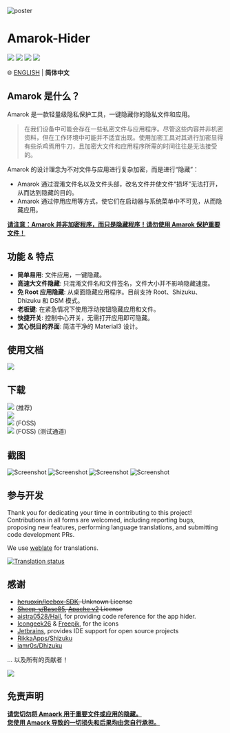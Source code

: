 
![poster](https://raw.githubusercontent.com/deltazefiro/ImageHost/master/amarok-169-poster.png)

# Amarok-Hider

[![](https://img.shields.io/visual-studio-app-center/releases/version/deltazefiro/Amarok/2e57e3f726f6bdf0b9bd5e3791bd2c5d1ab1dbe2?color=blue&label=AppCenter)](https://install.appcenter.ms/users/deltazefiro/apps/amarok/distribution_groups/public) 
[![](https://img.shields.io/github/v/release/deltazefiro/Amarok-Hider?label=GithubRelease)](https://github.com/deltazefiro/Amarok-Hider/releases) 
[![](https://img.shields.io/f-droid/v/deltazero.amarok.foss?color=blue)](https://f-droid.org/zh_Hans/packages/deltazero.amarok.foss/) 
[![](https://img.shields.io/endpoint?url=https://apt.izzysoft.de/fdroid/api/v1/shield/deltazero.amarok.foss&color=orange)](https://apt.izzysoft.de/fdroid/index/apk/deltazero.amarok.foss) 

🌐 [ENGLISH](https://github.com/deltazefiro/Amarok-Hider) | **简体中文**


## Amarok 是什么？

Amarok 是一款轻量级隐私保护工具，一键隐藏你的隐私文件和应用。

> 在我们设备中可能会存在一些私密文件与应用程序。尽管这些内容并非机密资料，但在工作环境中可能并不适宜出现。使用加密工具对其进行加密显得有些杀鸡焉用牛刀，且加密大文件和应用程序所需的时间往往是无法接受的。

Amarok 的设计理念为不对文件与应用进行复杂加密，而是进行“隐藏”：
- Amarok 通过混淆文件名以及文件头部，改名文件并使文件“损坏”无法打开，从而达到隐藏的目的。
- Amarok 通过停用应用等方式，使它们在启动器与系统菜单中不可见，从而隐藏应用。

**<u>请注意：Amarok 并非加密程序，而只是隐藏程序！请勿使用 Amarok 保护重要文件！</u>**

## 功能 & 特点
- **简单易用**: 文件应用，一键隐藏。
- **高速大文件隐藏**: 只混淆文件名和文件签名，文件大小并不影响隐藏速度。
- **免 Root 应用隐藏**: 从桌面隐藏应用程序。目前支持 Root、Shizuku、Dhizuku 和 DSM 模式。
- **老板键**: 在紧急情况下使用浮动按钮隐藏应用和文件。
- **快捷开关**: 控制中心开关，无需打开应用即可隐藏。
- **赏心悦目的界面**: 简洁干净的 Material3 设计。


## 使用文档
[![](https://img.shields.io/badge/Amarok%E4%BD%BF%E7%94%A8%E6%96%87%E6%A1%A3-%E7%82%B9%E5%87%BB%E6%9F%A5%E7%9C%8B-brightgreen)](https://deltazefiro.github.io/Amarok-doc/)  


## 下载
[![](https://img.shields.io/visual-studio-app-center/releases/version/deltazefiro/Amarok/2e57e3f726f6bdf0b9bd5e3791bd2c5d1ab1dbe2?color=blue&label=AppCenter)](https://install.appcenter.ms/users/deltazefiro/apps/amarok/distribution_groups/public) (推荐)  
[![](https://img.shields.io/github/v/release/deltazefiro/Amarok-Hider?label=GithubRelease)](https://github.com/deltazefiro/Amarok-Hider/releases)  
[![](https://img.shields.io/f-droid/v/deltazero.amarok.foss?color=blue)](https://f-droid.org/zh_Hans/packages/deltazero.amarok.foss/) (FOSS)  
[![](https://img.shields.io/endpoint?url=https://apt.izzysoft.de/fdroid/api/v1/shield/deltazero.amarok.foss&color=orange)](https://apt.izzysoft.de/fdroid/index/apk/deltazero.amarok.foss)  (FOSS) (测试通道)  


## 截图

![Screenshot](https://raw.githubusercontent.com/deltazefiro/ImageHost/master/amarok-169-1.png)
![Screenshot](https://raw.githubusercontent.com/deltazefiro/ImageHost/master/amarok-169-2.png)
![Screenshot](https://raw.githubusercontent.com/deltazefiro/ImageHost/master/amarok-169-3.png)
![Screenshot](https://raw.githubusercontent.com/deltazefiro/ImageHost/master/amarok-169-4.png)


## 参与开发
Thank you for dedicating your time in contributing to this project!
Contributions in all forms are welcomed, including reporting bugs, proposing new features, performing language translations, and submitting code development PRs.

We use [weblate](https://hosted.weblate.org/engage/amarok-hider/) for translations.  

<a href="https://hosted.weblate.org/engage/amarok-hider/">
<img src="https://hosted.weblate.org/widgets/amarok-hider/-/multi-auto.svg" alt="Translation status" />
</a>


## 感谢

- ~~[heruoxin/Icebox-SDK](https://github.com/heruoxin/IceBox-SDK), Unknown License~~
- ~~[Sheep-y/Base85](https://github.com/Sheep-y/Base85/), [Apache v2](https://github.com/Sheep-y/Base85/blob/master/LICENSE) License~~
- [aistra0528/Hail](https://github.com/aistra0528/Hail), for providing code reference for the app hider.
- [Icongeek26](https://www.flaticon.com/authors/icongeek26) & 
[Freepik](), for the icons
- [Jetbrains](https://www.jetbrains.com/community/opensource/#support), provides IDE support for open source projects
- [RikkaApps/Shizuku](https://github.com/RikkaApps/Shizuku)
- [iamr0s/Dhizuku](https://github.com/iamr0s/Dhizuku)

... 以及所有的贡献者！  

<a href="https://github.com/deltazefiro/Amarok-Hider/graphs/contributors">
<img src="https://contrib.rocks/image?repo=deltazefiro/Amarok-Hider&anon=1" />
</a>  


## 免责声明

<u>**请您切勿将 Amaork 用于重要文件或应用的隐藏。**</u>  
<u>**您使用 Amaork 导致的一切损失和后果均由您自行承担。**</u>